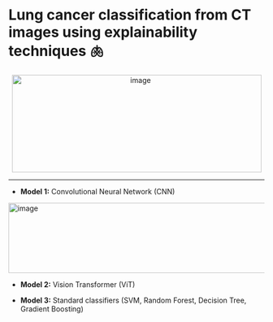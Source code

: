 # Lung cancer classification from CT images using explainability techniques 🫁

<p align="center">
  <img width="491" height="192" alt="image" src="https://github.com/user-attachments/assets/4ad35de8-80d0-46cd-9157-53ae341bcd9a" />
</p>

---
- **Model 1:** Convolutional Neural Network (CNN)

<img width="567" height="138" alt="image" src="https://github.com/user-attachments/assets/562289ad-ff42-4aa5-82be-10ee56f3553f" />

- **Model 2:** Vision Transformer (ViT)

- **Model 3:** Standard classifiers (SVM, Random Forest, Decision Tree, Gradient Boosting)
